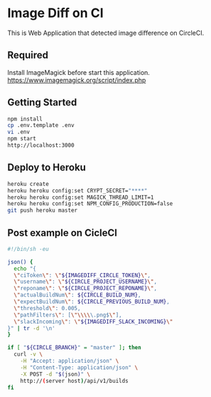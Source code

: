 Image Diff on CI
========================================
This is Web Application that detected image difference on CircleCI.


Required
----------------------------------------
Install ImageMagick before start this application.
https://www.imagemagick.org/script/index.php


Getting Started
----------------------------------------
```bash
npm install
cp .env.template .env
vi .env
npm start
http://localhost:3000
```


Deploy to Heroku
----------------------------------------
```bash
heroku create
heroku heroku config:set CRYPT_SECRET="****"
heroku heroku config:set MAGICK_THREAD_LIMIT=1
heroku heroku config:set NPM_CONFIG_PRODUCTION=false
git push heroku master
```


Post example on CicleCI
----------------------------------------
```bash
#!/bin/sh -eu

json() {
  echo "{
  \"ciToken\": \"${IMAGEDIFF_CIRCLE_TOKEN}\",
  \"username\": \"${CIRCLE_PROJECT_USERNAME}\",
  \"reponame\": \"${CIRCLE_PROJECT_REPONAME}\",
  \"actualBuildNum\": ${CIRCLE_BUILD_NUM},
  \"expectBuildNum\": ${CIRCLE_PREVIOUS_BUILD_NUM},
  \"threshold\": 0.005,
  \"pathFilters\": [\"\\\\\.png$\"],
  \"slackIncoming\": \"${IMAGEDIFF_SLACK_INCOMING}\"
}" | tr -d '\n'
}

if [ "${CIRCLE_BRANCH}" = "master" ]; then
  curl -v \
    -H "Accept: application/json" \
    -H "Content-Type: application/json" \
    -X POST -d "$(json)" \
    http://(server host)/api/v1/builds
fi
```
